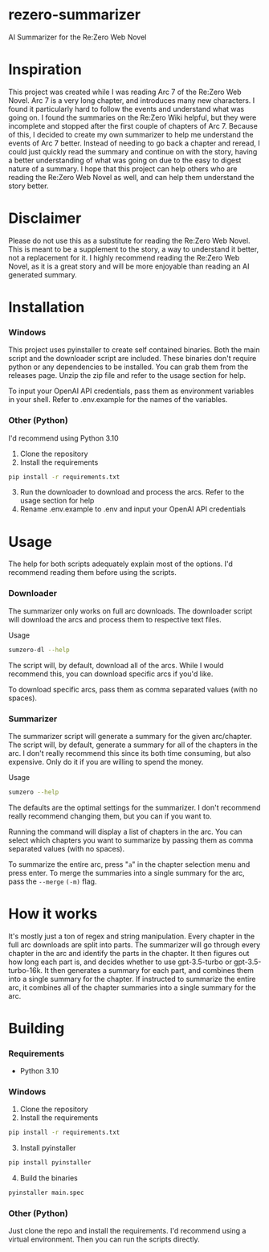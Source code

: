 ﻿# rezero-summarizer
AI Summarizer for the Re:Zero Web Novel

# Inspiration
This project was created while I was reading Arc 7 of the Re:Zero Web Novel. Arc 7 is a very long chapter, and introduces many new characters. I found it particularly hard to follow the events and understand what was going on. I found the summaries on the Re:Zero Wiki helpful, but they were incomplete and stopped after the first couple of chapters of Arc 7. Because of this, I decided to create my own summarizer to help me understand the events of Arc 7 better. Instead of needing to go back a chapter and reread, I could just quickly read the summary and continue on with the story, having a better understanding of what was going on due to the easy to digest nature of a summary. I hope that this project can help others who are reading the Re:Zero Web Novel as well, and can help them understand the story better.

# Disclaimer
Please do not use this as a substitute for reading the Re:Zero Web Novel. This is meant to be a supplement to the story, a way to understand it better, not a replacement for it. I highly recommend reading the Re:Zero Web Novel, as it is a great story and will be more enjoyable than reading an AI generated summary.
# Installation

### Windows
This project uses pyinstaller to create self contained binaries. Both the main script and the downloader script are included. These binaries don't require python or any dependencies to be installed. You can grab them from the releases page. Unzip the zip file and refer to the usage section for help.

To input your OpenAI API credentials, pass them as environment variables in your shell. Refer to .env.example for the names of the variables.

### Other (Python)
I'd recommend using Python 3.10
1. Clone the repository
2. Install the requirements
```bash
pip install -r requirements.txt
```
3. Run the downloader to download and process the arcs. Refer to the usage section for help
4. Rename .env.example to .env and input your OpenAI API credentials

# Usage
The help for both scripts adequately explain most of the options. I'd recommend reading them before using the scripts.
### Downloader
The summarizer only works on full arc downloads. The downloader script will download the arcs and process them to respective text files.

Usage
```bash
sumzero-dl --help
```
The script will, by default, download all of the arcs. While I would recommend this, you can download specific arcs if you'd like.

To download specific arcs, pass them as comma separated values (with no spaces).
### Summarizer
The summarizer script will generate a summary for the given arc/chapter. The script will, by default, generate a summary for all of the chapters in the arc. I don't really recommend this since its both time consuming, but also expensive. Only do it if you are willing to spend the money.

Usage
```bash
sumzero --help
```

The defaults are the optimal settings for the summarizer. I don't recommend really recommend changing them, but you can if you want to.

Running the command will display a list of chapters in the arc. You can select which chapters you want to summarize by passing them as comma separated values (with no spaces).

To summarize the entire arc, press "`a`" in the chapter selection menu and press enter. To merge the summaries into a single summary for the arc, pass the `--merge` `(-m)` flag.

# How it works
It's mostly just a ton of regex and string manipulation. Every chapter in the full arc downloads are split into parts. The summarizer will go through every chapter in the arc and identify the parts in the chapter. It then figures out how long each part is, and decides whether to use gpt-3.5-turbo or gpt-3.5-turbo-16k. It then generates a summary for each part, and combines them into a single summary for the chapter. If instructed to summarize the entire arc, it combines all of the chapter summaries into a single summary for the arc.

# Building

### Requirements
- Python 3.10

### Windows
1. Clone the repository
2. Install the requirements
```bash
pip install -r requirements.txt
```
3. Install pyinstaller
```bash
pip install pyinstaller
```
4. Build the binaries
```bash
pyinstaller main.spec
```

### Other (Python)
Just clone the repo and install the requirements. I'd recommend using a virtual environment. Then you can run the scripts directly.
